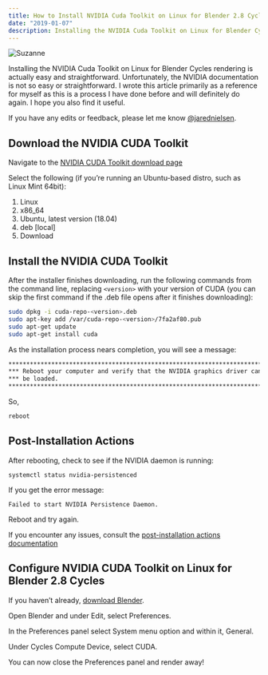 ```yaml
---
title: How to Install NVIDIA Cuda Toolkit on Linux for Blender 2.8 Cycles
date: "2019-01-07"
description: Installing the NVIDIA Cuda Toolkit on Linux for Blender Cycles rendering is straightforward and much easier than the official documentation leads you to believe.
---
```



![Suzanne](/jared-nielsen-install-nvidia-cuda-linux-blender-cycles.png)

Installing the NVIDIA Cuda Toolkit on Linux for Blender Cycles rendering is actually easy and straightforward. Unfortunately, the NVIDIA documentation is not so easy or straightforward. I wrote this article primarily as a reference for myself as this is a process I have done before and will definitely do again. I hope you also find it useful.

If you have any edits or feedback, please let me know [@jarednielsen](https://twitter.com/jarednielsen).

## Download the NVIDIA CUDA Toolkit
Navigate to the [NVIDIA CUDA Toolkit download page](https://developer.nvidia.com/cuda-downloads)

Select the following (if you’re running an Ubuntu-based distro, such as Linux Mint 64bit):
1. Linux
2. x86_64
3. Ubuntu, latest version (18.04)
4. deb [local]
5. Download

## Install the NVIDIA CUDA Toolkit
After the installer finishes downloading, run the following commands from the command line, replacing `<version>` with your version of CUDA (you can skip the first command if the .deb file opens after it finishes downloading):

```sh
sudo dpkg -i cuda-repo-<version>.deb
sudo apt-key add /var/cuda-repo-<version>/7fa2af80.pub
sudo apt-get update
sudo apt-get install cuda
```

As the installation process nears completion, you will see a message:
```sh
*****************************************************************************
*** Reboot your computer and verify that the NVIDIA graphics driver can   ***
*** be loaded.                                                            ***
*****************************************************************************
```

So,
```sh
reboot
```

## Post-Installation Actions
After rebooting, check to see if the NVIDIA daemon is running:

`systemctl status nvidia-persistenced`

If you get the error message:

`Failed to start NVIDIA Persistence Daemon.`

Reboot and try again.

If you encounter any issues, consult the [post-installation actions documentation](https://docs.nvidia.com/cuda/cuda-installation-guide-linux/index.html#post-installation-actions)


## Configure NVIDIA CUDA Toolkit on Linux for Blender 2.8 Cycles
If you haven’t already, [download Blender](https://www.blender.org/download/).

Open Blender and under Edit, select Preferences.

In the Preferences panel select System menu option and within it, General.

Under Cycles Compute Device, select CUDA.

You can now close the Preferences panel and render away!
